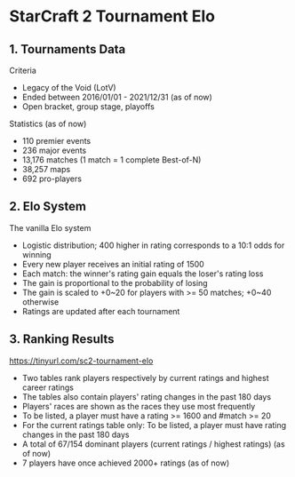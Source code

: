 # StarCraft 2 Tournament Elo

## 1. Tournaments Data

Criteria
- Legacy of the Void (LotV)
- Ended between 2016/01/01 - 2021/12/31 (as of now)
- Open bracket, group stage, playoffs

Statistics (as of now)
- 110 premier events
- 236 major events
- 13,176 matches (1 match = 1 complete Best-of-N)
- 38,257 maps
- 692 pro-players

## 2. Elo System

The vanilla Elo system
- Logistic distribution; 400 higher in rating corresponds to a 10:1 odds for winning
- Every new player receives an initial rating of 1500
- Each match: the winner's rating gain equals the loser's rating loss
- The gain is proportional to the probability of losing
- The gain is scaled to +0\~20 for players with >= 50 matches; +0\~40 otherwise
- Ratings are updated after each tournament

## 3. Ranking Results

https://tinyurl.com/sc2-tournament-elo

- Two tables rank players respectively by current ratings and highest career ratings
- The tables also contain players' rating changes in the past 180 days
- Players' races are shown as the races they use most frequently
- To be listed, a player must have a rating >= 1600 and #match >= 20
- For the current ratings table only: To be listed, a player must have rating changes in the past 180 days
- A total of 67/154 dominant players (current ratings / highest ratings) (as of now)
- 7 players have once achieved 2000+ ratings (as of now)
